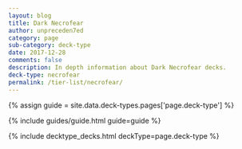 ```yaml
---
layout: blog
title: Dark Necrofear
author: unpreceden7ed
category: page
sub-category: deck-type
date: 2017-12-28
comments: false
description: In depth information about Dark Necrofear decks.
deck-type: necrofear
permalink: /tier-list/necrofear/
---
```


{% assign guide = site.data.deck-types.pages['page.deck-type'] %}

{% include guides/guide.html guide=guide %}

{% include decktype_decks.html deckType=page.deck-type %}

